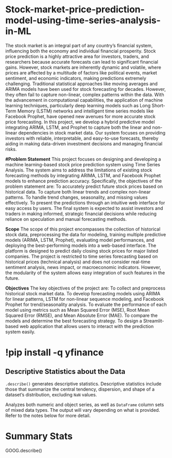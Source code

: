 # Stock-market-price-prediction-model-using-time-series-analysis-in-ML

The stock market is an integral part of any country’s financial system, influencing both the economy and individual financial prosperity. Stock price prediction is a highly attractive area for investors, traders, and researchers because accurate forecasts can lead to significant financial gains. However, stock markets are inherently dynamic and volatile, where prices are affected by a multitude of factors like political events, market sentiment, and economic indicators, making predictions extremely challenging.
Traditional statistical approaches like moving averages and ARIMA models have been used for stock forecasting for decades. However, they often fail to capture non-linear, complex patterns within the data. With the advancement in computational capabilities, the application of machine learning techniques, particularly deep learning models such as Long Short-Term Memory (LSTM) networks and intelligent time series models like Facebook Prophet, have opened new avenues for more accurate stock price forecasting.
In this project, we develop a hybrid predictive model integrating ARIMA, LSTM, and Prophet to capture both the linear and non-linear dependencies in stock market data. Our system focuses on providing investors with reliable, interpretable, and easy-to-use forecasts, thereby aiding in making data-driven investment decisions and managing financial risks.

**#Problem Statement**
This project focuses on designing and developing a machine learning-based stock price prediction system using Time Series Analysis. The system aims to address the limitations of existing stock forecasting methods by integrating ARIMA, LSTM, and Facebook Prophet models to enhance prediction accuracy.
Specifically, the objectives of the problem statement are:
To accurately predict future stock prices based on historical data.
To capture both linear trends and complex non-linear patterns.
To handle trend changes, seasonality, and missing values effectively.
To present the predictions through an intuitive web interface for easy access by users.
The final system is expected to assist investors and traders in making informed, strategic financial decisions while reducing reliance on speculation and manual forecasting methods.

**Scope**
The scope of this project encompasses the collection of historical stock data, preprocessing the data for modeling, training multiple predictive models (ARIMA, LSTM, Prophet), evaluating model performances, and deploying the best-performing models into a web-based interface. The platform is designed to predict daily closing stock prices for major listed companies.
The project is restricted to time series forecasting based on historical prices (technical analysis) and does not consider real-time sentiment analysis, news impact, or macroeconomic indicators. However, the modularity of the system allows easy integration of such features in the future.

**Objectives**
The key objectives of the project are:
To collect and preprocess historical stock market data.
To develop forecasting models using ARIMA for linear patterns, LSTM for non-linear sequence modeling, and Facebook Prophet for trend/seasonality analysis.
To evaluate the performance of each model using metrics such as Mean Squared Error (MSE), Root Mean Squared Error (RMSE), and Mean Absolute Error (MAE).
To compare the models and determine the best forecasting strategy.
To design a Streamlit-based web application that allows users to interact with the prediction system easily.
# !pip install -q yfinance
## Descriptive Statistics about the Data
`.describe()` generates descriptive statistics. Descriptive statistics include those that summarize the central tendency, dispersion, and shape of a dataset’s distribution, excluding `NaN` values.

Analyzes both numeric and object series, as well as `DataFrame` column sets of mixed data types. The output will vary depending on what is provided. Refer to the notes below for more detail.

# Summary Stats
GOOG.describe()

